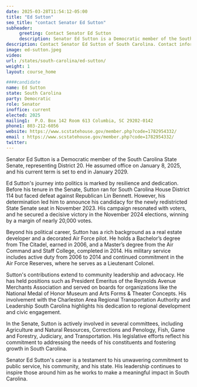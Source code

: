 ```yaml
---
date: 2025-03-28T11:54:12-05:00
title: "Ed Sutton"
seo_title: "contact Senator Ed Sutton"
subheader:
     greeting: Contact Senator Ed Sutton
     description: Senator Ed Sutton is a Democratic member of the South Carolina State Senate, representing District 20. He assumed office on January 8, 2025, and his current term is set to end in January 2029.
description: Contact Senator Ed Sutton of South Carolina. Contact information for Ed Sutton includes email address, phone number, and mailing address.
image: ed-sutton.jpeg
video:
url: /states/south-carolina/ed-sutton/
weight: 1
layout: course_home

####candidate
name: Ed Sutton
state: South Carolina
party: Democratic
role: Senator
inoffice: current
elected: 2025
mailing1:  P.O. Box 142 Room 613 Columbia, SC 29202-0142
phone1: 803-212-6056
website: https://www.scstatehouse.gov/member.php?code=1782954332/
email : https://www.scstatehouse.gov/member.php?code=1782954332/
twitter: 
---
```

Senator Ed Sutton is a Democratic member of the South Carolina State Senate, representing District 20. He assumed office on January 8, 2025, and his current term is set to end in January 2029.

Ed Sutton's journey into politics is marked by resilience and dedication. Before his tenure in the Senate, Sutton ran for South Carolina House District 114 but faced defeat against Republican Lin Bennett. However, his determination led him to announce his candidacy for the newly redistricted State Senate seat in November 2023. His campaign resonated with voters, and he secured a decisive victory in the November 2024 elections, winning by a margin of nearly 20,000 votes.

Beyond his political career, Sutton has a rich background as a real estate developer and a decorated Air Force pilot. He holds a Bachelor’s degree from The Citadel, earned in 2006, and a Master’s degree from the Air Command and Staff College, completed in 2014. His military service includes active duty from 2006 to 2014 and continued commitment in the Air Force Reserves, where he serves as a Lieutenant Colonel.

Sutton's contributions extend to community leadership and advocacy. He has held positions such as President Emeritus of the Reynolds Avenue Merchants Association and served on boards for organizations like the National Medal of Honor Museum and Arts Forms & Theater Concepts. His involvement with the Charleston Area Regional Transportation Authority and Leadership South Carolina highlights his dedication to regional development and civic engagement.

In the Senate, Sutton is actively involved in several committees, including Agriculture and Natural Resources, Corrections and Penology, Fish, Game and Forestry, Judiciary, and Transportation. His legislative efforts reflect his commitment to addressing the needs of his constituents and fostering growth in South Carolina.

Senator Ed Sutton's career is a testament to his unwavering commitment to public service, his community, and his state. His leadership continues to inspire those around him as he works to make a meaningful impact in South Carolina.
